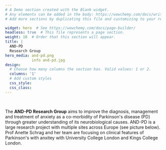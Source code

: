 ```yaml
---
# A Demo section created with the Blank widget.
# Any elements can be added in the body: https://wowchemy.com/docs/writing-markdown-latex/
# Add more sections by duplicating this file and customizing to your requirements.

widget: hero  # See https://wowchemy.com/docs/page-builder/
headless: true  # This file represents a page section.
weight: 10  # Order that this section will appear.
title: |
  AND-PD  
  Research Group
hero_media: and-pd.png 
            info and-pd.jpg
design:
  # Choose how many columns the section has. Valid values: 1 or 2.
  columns: '1'
  # Add custom styles
  css_style:
  css_class:
---
```


<br>

The **AND-PD Research Group** aims to improve the diagnosis, management and treatment of anxiety as a co-morbidity of Parkinson's disease (PD) through greater understanding of its neurobiological causes. AND-PD is a large research project with multiple sites across Europe (see picture below). Prof Anette Schrag and her team are focusing on clinical features of Parkinson's with anxitey with University College London and Kings College London. 